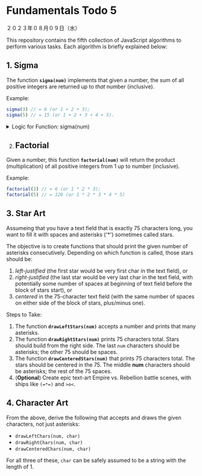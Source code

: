 # Fundamentals Todo 5
２０２３年０８月０９日（水）

This repository contains the fifth collection of JavaScript algorithms to perform various tasks. Each algorithm is briefly explained below:

## 1. Sigma

The function **`sigma(num)`** implements that given a number, the sum of all positive integers are returned up to _that_ number (inclusive). 

Example: 
```js
sigma(3) // = 6 (or 1 + 2 + 3); 
sigma(5) // = 15 (or 1 + 2 + 3 + 4 + 5).
```
<details>
    <summary>Logic for Function: sigma(num)</summary>

1. Initialized `sum` to `0`, `i` to `1`, and `num` to `3`.
2. First iteration: Added `1` to `sum`, resulting in `sum = 1`.
3. Second iteration: Added `2` to `sum`, resulting in `sum = 3`.
4. Third iteration: Added `3` to `sum`, resulting in `sum = 6`.
5. Loop exited since `i` reached `num`.
6. Final output: `sigma(3)` equals `6`.
</details>


2. ## **Factorial**

Given a number, this function **`factorial(num)`** will return the product (multiplication) of all positive integers from 1 up to number (inclusive).

Example: 
```js
factorial(3) // = 6 (or 1 * 2 * 3);
factorial(5) // = 120 (or 1 * 2 * 3 * 4 * 5)
```

## 3. Star Art

Assumeing that you have a text field that is exactly 75 characters long, you want to fill it with spaces and asterisks ('*') sometimes called stars. 

The objective is to create functions that should print the given number of asterisks consecutively. Depending on which function is called, those stars should be:
1. _left-justified_ (the first star would be very first char in the text field), or 
2. _right-justified_ (the last star would be very last char in the text field, with potentially some number of spaces at beginning of text field before the block of stars start), or 
3. _centered_ in the 75-character text field (with the same number of spaces on either side of the block of stars, plus/minus one).

Steps to Take:

1. The function **`drawLeftStars(num)`** accepts a number and prints that many asterisks.
2. The function **`drawRightStars(num)`** prints 75 characters total. Stars should build from the right side. The last `num` characters should be asterisks; the other 75 should be spaces.
3. The function **`drawCenteredStars(num)`** that prints 75 characters total. The stars should be centered in the 75. The middle **num** characters should be asterisks; the rest of the 75 spaces.
4. (**Optional**) Create epic text-art Empire vs. Rebellion battle scenes, with ships like `(=*=)` and `>o<`.

## 4. Character Art

From the above, derive the following that accepts and draws the given characters, not just asterisks:

- `drawLeftChars(num, char)`
- `drawRightChars(num, char)`
- `drawCenteredChars(num, char)`

For all three of these, `char` can be safely assumed to be a string with the length of 1.